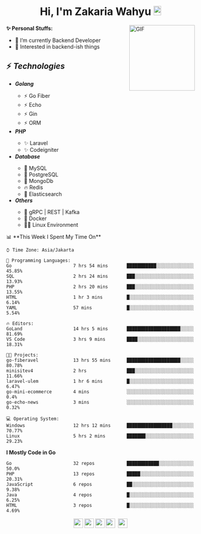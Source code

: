 <h1 align="center">Hi, I'm Zakaria Wahyu <img src="https://github.com/TheDudeThatCode/TheDudeThatCode/blob/master/Assets/Hi.gif" width="20px" height="25px"></h1>

<img align="right" alt="GIF" height="175px" src="https://www.nayakapratama.co.id/wp-content/uploads/2019/07/Website-Maintenance.gif" />

**✨ Personal Stuffs:**
- 🔭 I’m currently Backend Developer
- 🌱 Interested in backend-ish things

<h2>⚡ <i>Technologies</i></h2>
<ul>
<li><strong><i>Golang</i></strong></li>
  <ul>
    <li>⚡ Go Fiber</li>
    <li>⚡ Echo</li>
    <li>⚡ Gin</li>
    <li>⚡ ORM</li>
  </ul>
<li><strong><i>PHP</i></strong></li>
  <ul>
    <li>✨ Laravel</li>
    <li>✨ Codeigniter</li>
  </ul>
<li><strong><i>Database</i></strong></li>
  <ul>
    <li>🐬 MySQL</li>
    <li>🐘 PostgreSQL</li>
    <li>🍃 MongoDb</li>
    <li>🔥 Redis</li>
    <li>🔎 Elasticsearch</li>
  </ul>
  <li><strong><i>Others</i></strong></li>
  <ul>
    <li>💫 gRPC | REST | Kafka</li>
    <li>🐳 Docker</li>
    <li>👨‍💻 Linux Environment</li>
  </ul>
</ul>
<!--START_SECTION:waka-->
📊 **This Week I Spent My Time On** 

```text
⌚︎ Time Zone: Asia/Jakarta

💬 Programming Languages: 
Go                       7 hrs 54 mins       ███████████░░░░░░░░░░░░░░   45.85% 
SQL                      2 hrs 24 mins       ███░░░░░░░░░░░░░░░░░░░░░░   13.93% 
PHP                      2 hrs 20 mins       ███░░░░░░░░░░░░░░░░░░░░░░   13.55% 
HTML                     1 hr 3 mins         █░░░░░░░░░░░░░░░░░░░░░░░░   6.14% 
YAML                     57 mins             █░░░░░░░░░░░░░░░░░░░░░░░░   5.54%

🔥 Editors: 
GoLand                   14 hrs 5 mins       ████████████████████░░░░░   81.69% 
VS Code                  3 hrs 9 mins        ████░░░░░░░░░░░░░░░░░░░░░   18.31%

🐱‍💻 Projects: 
go-fiberavel             13 hrs 55 mins      ████████████████████░░░░░   80.78% 
minisitev4               2 hrs               ███░░░░░░░░░░░░░░░░░░░░░░   11.66% 
laravel-ulem             1 hr 6 mins         █░░░░░░░░░░░░░░░░░░░░░░░░   6.47% 
go-mini-ecommerce        4 mins              ░░░░░░░░░░░░░░░░░░░░░░░░░   0.4% 
go-echo-news             3 mins              ░░░░░░░░░░░░░░░░░░░░░░░░░   0.32%

💻 Operating System: 
Windows                  12 hrs 12 mins      █████████████████░░░░░░░░   70.77% 
Linux                    5 hrs 2 mins        ███████░░░░░░░░░░░░░░░░░░   29.23%

```

**I Mostly Code in Go** 

```text
Go                       32 repos            ████████████░░░░░░░░░░░░░   50.0% 
PHP                      13 repos            █████░░░░░░░░░░░░░░░░░░░░   20.31% 
JavaScript               6 repos             ██░░░░░░░░░░░░░░░░░░░░░░░   9.38% 
Java                     4 repos             █░░░░░░░░░░░░░░░░░░░░░░░░   6.25% 
HTML                     3 repos             █░░░░░░░░░░░░░░░░░░░░░░░░   4.69%

```



<!--END_SECTION:waka-->

<p align="center">
<a href="https://www.linkedin.com/in/zakariawahyu" target="_blank"><img src="https://img.shields.io/badge/linkedin-%230077B5.svg?&style=for-the-badge&logo=linkedin&logoColor=white" height=25></a>
<a href="https://medium.com/@zakariawahyu" target="_blank"><img src="https://img.shields.io/badge/Medium-12100E?style=for-the-badge&logo=medium&logoColor=white" height=25></a>
<a href="https://medium.com/@zakariawahyu" target="_blank"><img src="https://img.shields.io/badge/Portfolio-2300843e?style=for-the-badge&logo=About.me&logoColor=white" height=25></a>
<a href="https://www.twitter.com/_zakariawahyu" target="_blank"><img src="https://img.shields.io/badge/twitter-%231DA1F2.svg?&style=for-the-badge&logo=twitter&logoColor=white" height=25></a> 
<a href="https://www.instagram.com/_zakariawahyu" target="_blank"><img src="https://img.shields.io/badge/instagram-%23E4405F.svg?&style=for-the-badge&logo=instagram&logoColor=white" height=25></a>
